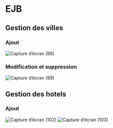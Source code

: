 # EJB
## Gestion des villes
### Ajout
![Capture d’écran (88)](https://github.com/WiamMerjane/EJB/assets/116950948/48d9593d-34c2-4ef4-85f9-7dbb48d9add4)
### Modification et suppression
![Capture d’écran (89)](https://github.com/WiamMerjane/EJB/assets/116950948/f2b60216-ece5-4f10-8ee0-601127d04a88)

## Gestion des hotels
### Ajout
![Capture d’écran (102)](https://github.com/WiamMerjane/EJB/assets/116950948/8bf71e47-6f80-4010-9c7a-b483a4fb9e16)
![Capture d’écran (103)](https://github.com/WiamMerjane/EJB/assets/116950948/cdf0f4fc-13f1-46ba-9ee4-4bc5427f107f)

